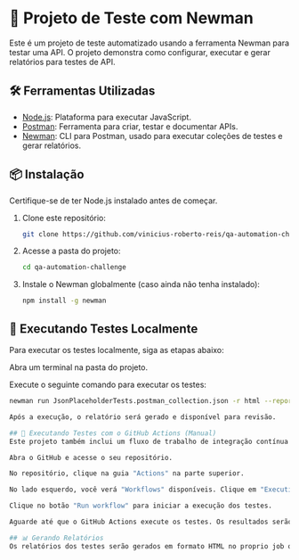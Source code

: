# 🚀 Projeto de Teste com Newman

Este é um projeto de teste automatizado usando a ferramenta Newman para testar uma API. O projeto demonstra como configurar, executar e gerar relatórios para testes de API.

## 🛠️ Ferramentas Utilizadas

- [Node.js](https://nodejs.org/): Plataforma para executar JavaScript.
- [Postman](https://www.postman.com/): Ferramenta para criar, testar e documentar APIs.
- [Newman](https://learning.postman.com/docs/running-collections/using-newman-cli/integration-with-jenkins/): CLI para Postman, usado para executar coleções de testes e gerar relatórios.

## 📦 Instalação

Certifique-se de ter Node.js instalado antes de começar.

1. Clone este repositório:

   ```bash
   git clone https://github.com/vinicius-roberto-reis/qa-automation-challenge.git

2. Acesse a pasta do projeto:
   ```bash
   cd qa-automation-challenge

3. Instale o Newman globalmente (caso ainda não tenha instalado):
   ```bash
   npm install -g newman

## 🚀 Executando Testes Localmente
Para executar os testes localmente, siga as etapas abaixo:

Abra um terminal na pasta do projeto.

Execute o seguinte comando para executar os testes:

 ```bash
newman run JsonPlaceholderTests.postman_collection.json -r html --reporter-html-export report.html

Após a execução, o relatório será gerado e disponível para revisão.

## 🚀 Executando Testes com o GitHub Actions (Manual)
Este projeto também inclui um fluxo de trabalho de integração contínua (CI) usando GitHub Actions. No entanto, este fluxo de trabalho é manual, o que significa que você deve acioná-lo explicitamente quando desejar executar os testes. Siga os passos abaixo:

Abra o GitHub e acesse o seu repositório.

No repositório, clique na guia "Actions" na parte superior.

No lado esquerdo, você verá "Workflows" disponíveis. Clique em "Execution Automation Workflow" para abrir o fluxo de trabalho.

Clique no botão "Run workflow" para iniciar a execução dos testes.

Aguarde até que o GitHub Actions execute os testes. Os resultados serão disponibilizados no final da execução.

## 📊 Gerando Relatórios
Os relatórios dos testes serão gerados em formato HTML no proprio job que foi executado. Você pode abrir o arquivo HTML em qualquer navegador para visualizar os resultados dos testes.
   
